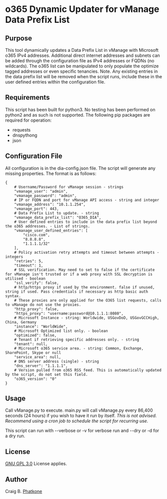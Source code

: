 # o365 Dynamic Updater for vManage Data Prefix List

## Purpose
This tool dynamically updates a Data Prefix List in vManage with Microsoft o365 IPv4 addresses.
Additional direct internet addresses and subnets can be added through the configuration file as IPv4 addresses or FQDNs (no wildcards).
The o365 list can be manipulated to only populate the optimize tagged addresses or even specific tenancies.
Note. Any existing entries in the data prefix list will be removed when the script runs, include these in the user defined entries within the configuration file.

## Requirements
This script has been built for python3. No testing has been performed on python2 and as such is not supported.
The following pip packages are required for operation:
 - requests
 - dnspythong
 - json

## Configuration File
All configuration is in the dia-config.json file.
The script will generate any missing properties.
The format is as follows:
```
{
    # Username/Password for vManage session - strings
    "vmanage_user": "admin",
    "vmanage_password": "admin",
    # IP or FQDN and port for vManage API access - string and integer
    "vmanage_address": "10.1.1.254",
    "vmanage_port": 443,
    # Data Prefix List to update. - string
    "vmanage_data_prefix_list": "O365_DIA",
    # User defined entries to include in the data prefix list beyond the o365 addresses. - List of strings.
    "vmanage_user_defined_entries": [
        "cisco.com",
        "8.8.8.8",
        "1.1.1.1/32"
    ],
    # Policy activation retry attempts and timeout between attempts - integers
    "retries": 5,
    "timeout": 1,
    # SSL verification. May need to set to false if the certificate for vManage isn't trusted or if a web proxy with SSL decryption is utilised - boolean
    "ssl_verify": false,
    # http/https proxy if used by the environment. false if unused, string if used. Pass credentials if necessary as http basic auth syntax.
    # These proxies are only applied for the O365 list requests, calls to vManage do not use the proxies.
    "http_proxy": false,
    "https_proxy": "username:password@10.1.1.1:8080",
    # Microsoft Instance - string: Worldwide, USGovDoD, USGovGCCHigh, China, Germany
    "instance": "WorldWide",
    # Microsoft Optimized list only. - boolean
    "optimized": false,
    # Tenant if retrieving specific addresses only. - string
    "tenant": null,
    # Microsoft o365 service area. - string: Common, Exchange, SharePoint, Skype or null
    "service_area": null,
    # DNS server address (single) - string
    "dns_server": "1.1.1.1",
    # Version pulled from o365 RSS feed. This is automatically updated by the script, do not set this field.
    "o365_version": "0"
}
```

## Usage
Call vManage.py to execute.
main.py will call vManage.py every 86,400 seconds (24 hours) if you wish to have it run by itself.
*This is not advised. Recommend using a cron job to schedule the script for recurring use.*

This script can run with --verbose or -v for verbose run and --dry or -d for a dry run.

## License
[GNU GPL 3.0](LICENSE) License applies.

## Author
Craig B. [Phatkone](https://github.com/Phatkone) 